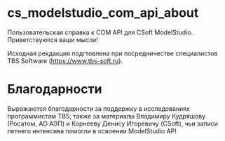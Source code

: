 # cs_modelstudio_com_api_about
Пользовательская справка к COM API для CSoft ModelStudio. Приветствуются ваши мысли!

Исходная рекдакция подгтовлена при посредничестве специалистов TBS Software (https://www.tbs-soft.ru).

# Благодарности 
Выражаются благодарности за поддержку в исследованиях программистам TBS; также за материалы Владимиру Кудряшову (Росатом, АО АЭП) и Корнееву Денису Игоревичу (CSoft), чьи записи летнего интенсива помогли в освоении ModelStudio API

